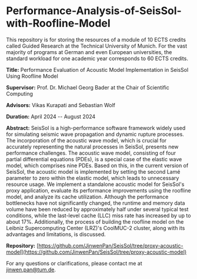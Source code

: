 # Performance-Analysis-of-SeisSol-with-Roofline-Model

This repository is for storing the resources of a module of 10 ECTS credits called Guided Research at the Technical University of Munich. For the vast majority of programs at German and even European universities, the standard workload for one academic year corresponds to 60 ECTS credits. 

**Title:** Performance Evaluation of Acoustic Model Implementation in SeisSol Using Roofline Model  

**Supervisor:** Prof. Dr. Michael Georg Bader at the Chair of Scientific Computing  

**Advisors:** Vikas Kurapati and Sebastian Wolf

**Duration:** April 2024 -- August 2024  

**Abstract:** SeisSol is a high-performance software framework widely used for simulating seismic wave propagation and dynamic rupture processes. The incorporation of the acoustic wave model, which is crucial for accurately representing the natural processes in SeisSol, presents new performance challenges. The acoustic wave model, consisting of four partial differential equations (PDEs), is a special case of the elastic wave model, which comprises nine PDEs. Based on this, in the current version of SeisSol, the acoustic model is implemented by setting the second Lamé parameter to zero within the elastic model, which leads to unnecessary resource usage. We implement a standalone acoustic model for SeisSol's proxy application, evaluate its performance improvements using the roofline model, and analyze its cache utilization. Although the performance bottlenecks have not significantly changed, the runtime and memory data volume have been reduced by approximately half under several typical test conditions, while the last-level cache (LLC) miss rate has increased by up to about 17%. Additionally, the process of building the roofline model on the Leibniz Supercomputing Center (LRZ)'s CoolMUC-2 cluster, along with its advantages and limitations, is discussed.

**Repository:** [https://github.com/JinwenPan/SeisSol/tree/proxy-acoustic-model](https://github.com/JinwenPan/SeisSol/tree/proxy-acoustic-model)

For any questions or clarifications, please contact me at jinwen.pan@tum.de.
